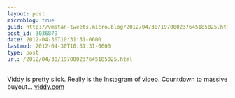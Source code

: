```yaml
---
layout: post
microblog: true
guid: http://vmstan-tweets.micro.blog/2012/04/30/197000237645185025.html
post_id: 3036879
date: 2012-04-30T10:31:31-0600
lastmod: 2012-04-30T10:31:31-0600
type: post
url: /2012/04/30/197000237645185025.html
---
```

Viddy is pretty slick. Really is the Instagram of video. Countdown to massive buyout… <a href="http://www.viddy.com">viddy.com</a>
